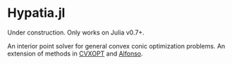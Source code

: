 # Hypatia.jl

Under construction. Only works on Julia v0.7+.

An interior point solver for general convex conic optimization problems. An extension of methods in [CVXOPT](https://github.com/cvxopt/cvxopt/blob/master/src/python/coneprog.py) and [Alfonso](https://github.com/dpapp-github/alfonso). 
